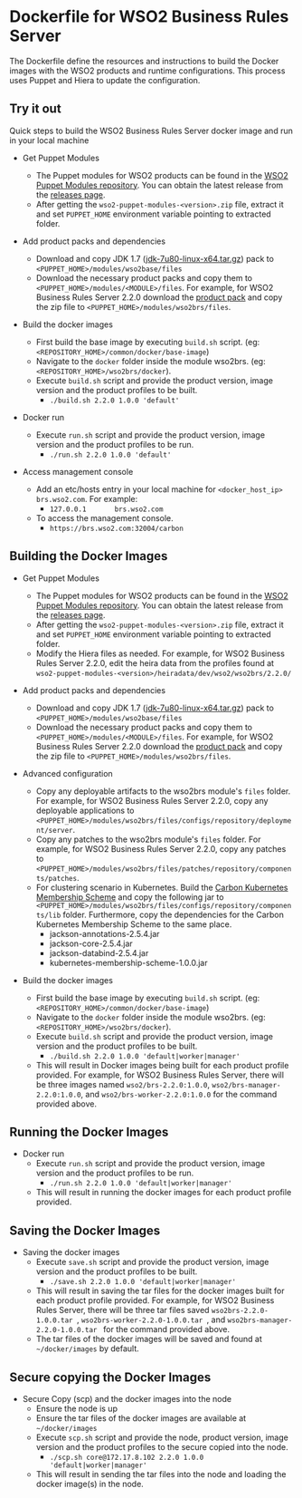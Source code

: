 # Dockerfile for WSO2 Business Rules Server #
The Dockerfile define the resources and instructions to build the Docker images with the WSO2 products and runtime configurations. This process uses Puppet and Hiera to update the configuration.

## Try it out
Quick steps to build the WSO2 Business Rules Server docker image and run in your local machine
  
* Get Puppet Modules
    - The Puppet modules for WSO2 products can be found in the [WSO2 Puppet Modules repository](https://github.com/wso2/puppet-modules). You can obtain the latest release from the [releases page](https://github.com/wso2/puppet-modules/releases). 
    - After getting the `wso2-puppet-modules-<version>.zip` file, extract it and set `PUPPET_HOME` environment variable pointing to extracted folder.

* Add product packs and dependencies
    - Download and copy JDK 1.7 ([jdk-7u80-linux-x64.tar.gz](http://www.oracle.com/technetwork/java/javase/downloads/jdk7-downloads-1880260.html)) pack to `<PUPPET_HOME>/modules/wso2base/files`
    - Download the necessary product packs and copy them to `<PUPPET_HOME>/modules/<MODULE>/files`. For example, for WSO2 Business Rules Server 2.2.0 download the [product pack](http://wso2.com/products/business-rules-server/) and copy the zip file to `<PUPPET_HOME>/modules/wso2brs/files`.

* Build the docker images
    - First build the base image by executing `build.sh` script. (eg: `<REPOSITORY_HOME>/common/docker/base-image`)
    - Navigate to the `docker` folder inside the module wso2brs. (eg: `<REPOSITORY_HOME>/wso2brs/docker`).
    - Execute `build.sh` script and provide the product version, image version and the product profiles to be built.
        + `./build.sh 2.2.0 1.0.0 'default'`

* Docker run
    - Execute `run.sh` script and provide the product version, image version and the product profiles to be run.
        + `./run.sh 2.2.0 1.0.0 'default'`

* Access management console
    - Add an etc/hosts entry in your local machine for `<docker_host_ip> brs.wso2.com`. For example:
        + `127.0.0.1       brs.wso2.com`
    -  To access the management console.
        + `https://brs.wso2.com:32004/carbon`

## Building the Docker Images

* Get Puppet Modules
    - The Puppet modules for WSO2 products can be found in the [WSO2 Puppet Modules repository](https://github.com/wso2/puppet-modules). You can obtain the latest release from the [releases page](https://github.com/wso2/puppet-modules/releases). 
    - After getting the `wso2-puppet-modules-<version>.zip` file, extract it and set `PUPPET_HOME` environment variable pointing to extracted folder. 
    - Modify the Hiera files as needed. For example, for WSO2 Business Rules Server 2.2.0, edit the heira data from the profiles found at `wso2-puppet-modules-<version>/heiradata/dev/wso2/wso2brs/2.2.0/` 

* Add product packs and dependencies
    - Download and copy JDK 1.7 ([jdk-7u80-linux-x64.tar.gz](http://www.oracle.com/technetwork/java/javase/downloads/jdk7-downloads-1880260.html)) pack to `<PUPPET_HOME>/modules/wso2base/files`
    - Download the necessary product packs and copy them to `<PUPPET_HOME>/modules/<MODULE>/files`. For example, for WSO2 Business Rules Server 2.2.0 download the [product pack](http://wso2.com/products/business-rules-server/) and copy the zip file to `<PUPPET_HOME>/modules/wso2brs/files`.

* Advanced configuration
    - Copy any deployable artifacts to the wso2brs module's `files` folder. For example, for WSO2 Business Rules Server 2.2.0, copy any deployable applications to `<PUPPET_HOME>/modules/wso2brs/files/configs/repository/deployment/server`.
    - Copy any patches to the wso2brs module's `files` folder. For example, for WSO2 Business Rules Server 2.2.0, copy any patches to `<PUPPET_HOME>/modules/wso2brs/files/patches/repository/components/patches`.
    - For clustering scenario in Kubernetes. Build the [Carbon Kubernetes Membership Scheme](https://github.com/wso2/kubernetes-artifacts/tree/master/common/kubernetes-membership-scheme) and copy the following jar to `<PUPPET_HOME>/modules/wso2brs/files/configs/repository/components/lib` folder. Furthermore, copy the dependencies for the Carbon Kubernetes Membership Scheme to the same place.
        + jackson-annotations-2.5.4.jar
        + jackson-core-2.5.4.jar
        + jackson-databind-2.5.4.jar
        + kubernetes-membership-scheme-1.0.0.jar

* Build the docker images
    - First build the base image by executing `build.sh` script. (eg: `<REPOSITORY_HOME>/common/docker/base-image`)
    - Navigate to the `docker` folder inside the module wso2brs. (eg: `<REPOSITORY_HOME>/wso2brs/docker`).
    - Execute `build.sh` script and provide the product version, image version and the product profiles to be built.
        + `./build.sh 2.2.0 1.0.0 'default|worker|manager'`
    - This will result in Docker images being built for each product profile provided. For example, for WSO2 Business Rules Server, there will be three images named `wso2/brs-2.2.0:1.0.0`, `wso2/brs-manager-2.2.0:1.0.0`, and `wso2/brs-worker-2.2.0:1.0.0` for the command provided above.

## Running the Docker Images

* Docker run
    - Execute `run.sh` script and provide the product version, image version and the product profiles to be run.
        + `./run.sh 2.2.0 1.0.0 'default|worker|manager'`
    - This will result in running the docker images for each product profile provided.
    
## Saving the Docker Images

* Saving the docker images
    - Execute `save.sh` script and provide the product version, image version and the product profiles to be built.
        + `./save.sh 2.2.0 1.0.0 'default|worker|manager'`
    - This will result in saving the tar files for the docker images built for each product profile provided. For example, for WSO2 Business Rules Server, there will be three tar files saved `wso2brs-2.2.0-1.0.0.tar `, `wso2brs-worker-2.2.0-1.0.0.tar `, and `wso2brs-manager-2.2.0-1.0.0.tar ` for the command provided above. 
    - The tar files of the docker images will be saved and found at `~/docker/images` by default.

## Secure copying the Docker Images

* Secure Copy (scp) and the docker images into the node
    - Ensure the node is up
    - Ensure the tar files of the docker images are available at `~/docker/images`
    - Execute `scp.sh` script and provide the node, product version, image version and the product profiles to the secure copied into the node.
        + `./scp.sh core@172.17.8.102 2.2.0 1.0.0 'default|worker|manager'`
    - This will result in sending the tar files into the node and loading the docker image(s) in the node.
